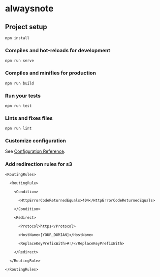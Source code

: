 # alwaysnote

## Project setup
```
npm install
```

### Compiles and hot-reloads for development
```
npm run serve
```

### Compiles and minifies for production
```
npm run build
```

### Run your tests
```
npm run test
```

### Lints and fixes files
```
npm run lint
```

### Customize configuration
See [Configuration Reference](https://cli.vuejs.org/config/).


### Add redirection rules for s3
```
<RoutingRules>

  <RoutingRule>

    <Condition>

      <HttpErrorCodeReturnedEquals>404</HttpErrorCodeReturnedEquals>

    </Condition>

    <Redirect>

      <Protocol>https</Protocol>

      <HostName>[YOUR_DOMIAN]</HostName>

      <ReplaceKeyPrefixWith>#!/</ReplaceKeyPrefixWith>

    </Redirect>

  </RoutingRule>

</RoutingRules>
```